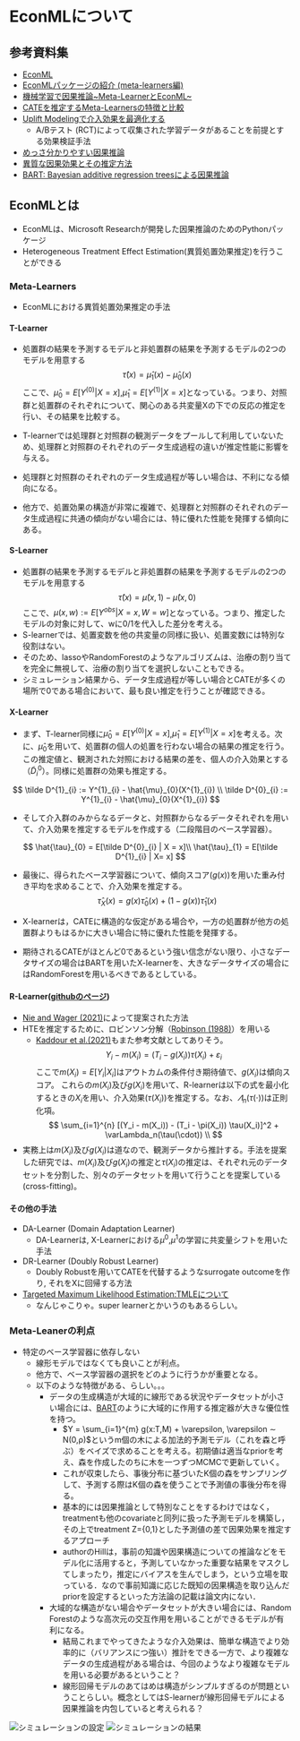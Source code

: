 # EconMLについて

## 参考資料集
- [EconML](https://econml.azurewebsites.net/index.html)
- [EconMLパッケージの紹介 (meta-learners編)](https://usaito.hatenablog.com/entry/2019/04/07/205756)
- [機械学習で因果推論~Meta-LearnerとEconML~](https://zenn.dev/s1ok69oo/articles/1eeebe75842a50)
- [CATEを推定するMeta-Learnersの特徴と比較](https://saltcooky.hatenablog.com/entry/2020/08/16/003950)
- [Uplift Modelingで介入効果を最適化する](https://qiita.com/usaito/items/af3fa59d0ee153a70350)
  * A/Bテスト (RCT)によって収集された学習データがあることを前提とする効果検証手法
- [めっさ分かりやすい因果推論](https://www.ariseanalytics.com/activities/report/20210409/)
- [異質な因果効果とその推定方法](https://qiita.com/ssugasawa/items/15ca8ae09477c5023c1e#x-learner)
- [BART: Bayesian additive regression treesによる因果推論](https://tmitani-tky.hatenablog.com/entry/2019/11/14/014056)


## EconMLとは
- EconMLは、Microsoft Researchが開発した因果推論のためのPythonパッケージ
- Heterogeneous Treatment Effect Estimation(異質処置効果推定)を行うことができる

### Meta-Learners
- EconMLにおける異質処置効果推定の手法

#### T-Learner
- 処置群の結果を予測するモデルと非処置群の結果を予測するモデルの2つのモデルを用意する
$$
\hat{\tau}(x) = \hat{\mu}_{1}(x) - \hat{\mu}_{0}(x) 
$$
ここで、$\hat{\mu}_{0} = E[Y^{(0)} | X = x]$,$\hat{\mu}_{1} = E[Y^{(1)} | X= x]$となっている。つまり、対照群と処置群のそれぞれについて、関心のある共変量Xの下での反応の推定を行い、その結果を比較する。

- T-learnerでは処理群と対照群の観測データをプールして利用していないため、処理群と対照群のそれぞれのデータ生成過程の違いが推定性能に影響を与える。
- 処理群と対照群のそれぞれのデータ生成過程が等しい場合は、不利になる傾向になる。
- 他方で、処置効果の構造が非常に複雑で、処理群と対照群のそれぞれのデータ生成過程に共通の傾向がない場合には、特に優れた性能を発揮する傾向にある。

#### S-Learner
- 処置群の結果を予測するモデルと非処置群の結果を予測するモデルの2つのモデルを用意する
$$
\hat{\tau}(x) = \hat{\mu}(x,1) - \hat{\mu}(x,0) 
$$
ここで、$\mu(x,w) := E[Y^{obs}|X = x, W = w]$となっている。つまり、推定したモデルの対象に対して、wに0/1を代入した差分を考える。
- S-learnerでは、処置変数を他の共変量の同様に扱い、処置変数には特別な役割はない。
- そのため、lassoやRandomForestのようなアルゴリズムは、治療の割り当てを完全に無視して、治療の割り当てを選択しないこともできる。
- シミュレーション結果から、データ生成過程が等しい場合とCATEが多くの場所で0である場合において、最も良い推定を行うことが確認できる。


#### X-Learner
- まず、T-learner同様に$\hat{\mu}_{0} = E[Y^{(0)} | X = x]$,$\hat{\mu}_{1} = E[Y^{(1)} | X= x]$を考える。次に、$\hat{\mu}_{0}$を用いて、処置群の個人の処置を行わない場合の結果の推定を行う。この推定値と、観測された対照における結果の差を、個人の介入効果とする（$\tilde D^{0}_{i}$）。同様に処置群の効果も推定する。

$$
\tilde D^{1}_{i} := Y^{1}_{i} - \hat{\mu}_{0}(X^{1}_{i}) \\
\tilde D^{0}_{i} := Y^{1}_{i} - \hat{\mu}_{0}(X^{1}_{i})
$$

- そして介入群のみからなるデータと、対照群からなるデータそれぞれを用いて、介入効果を推定するモデルを作成する（二段階目のベース学習器）。

$$
\hat{\tau}_{0} = E[\tilde D^{0}_{i}  | X = x]\\
\hat{\tau}_{1} = E[\tilde D^{1}_{i}  | X= x]
$$

- 最後に、得られたベース学習器について、傾向スコア($g(x)$)を用いた重み付き平均を求めることで、介入効果を推定する。
$$
\hat{\tau}_{X}(x) = g(x)\hat{\tau}_{0}(x) + (1-g(x))\hat{\tau}_{1}(x)
$$

- X-learnerは，CATEに構造的な仮定がある場合や，一方の処置群が他方の処置群よりもはるかに大きい場合に特に優れた性能を発揮する。
- 期待されるCATEがほとんど0であるという強い信念がない限り、小さなデータサイズの場合はBARTを用いたX-learnerを、大きなデータサイズの場合にはRandomForestを用いるべきであるとしている。


#### R-Learner([githubのページ](https://github.com/xnie/rlearner))
- [Nie and Wager (2021)](https://arxiv.org/abs/1712.04912)によって提案された方法
- HTEを推定するために、ロビンソン分解（[Robinson (1988)](https://www.jstor.org/stable/1912705)）を用いる
  * [Kaddour et al.(2021)](https://arxiv.org/abs/2106.01939)もまた参考文献としてありそう。
$$
Y_i - m(X_i) = (T_i - g(X_i)) \tau(X_i) + \varepsilon_i
$$
ここで$m(X_i) = E[Y_i|X_i]$はアウトカムの条件付き期待値で、$g(X_i)$は傾向スコア。
これらの$m(X_i)$及び$g(X_i)$を用いて、R-learnerは以下の式を最小化するときの$X_i$を用い、介入効果($\tau(X_i)$)を推定する。なお、$\varLambda_n(\tau(\cdot))$は正則化項。
$$
\sum_{i=1}^{n} [(Y_i - m(X_i)) - (T_i - \pi(X_i)) \tau(X_i)]^2 + \varLambda_n(\tau(\cdot)) \\
$$
- 実務上は$m(X_i)$及び$g(X_i)$は道なので、観測データから推計する。手法を提案した研究では、$m(X_i)$及び$g(X_i)$の推定と$\tau(X_i)$の推定は、それぞれ元のデータセットを分割した、別々のデータセットを用いて行うことを提案している(cross-fitting)。

#### その他の手法
- DA-Learner (Domain Adaptation Learner)
  * DA-Learnerは, X-Learnerにおける$μ^0$,$μ^1$の学習に共変量シフトを用いた手法
- DR-Learner (Doubly Robust Learner)
  *  Doubly Robustを用いてCATEを代替するようなsurrogate outcomeを作り, それをXに回帰する方法
- [Targeted Maximum Likelihood Estimation:TMLEについて](https://saltcooky.hatenablog.com/entry/TLME22)
  * なんじゃこりゃ。super learnerとかいうのもあるらしい。


### Meta-Leanerの利点
- 特定のベース学習器に依存しない
  * 線形モデルではなくても良いことが利点。
  * 他方で、ベース学習器の選択をどのように行うかが重要となる。
  * 以下のような特徴がある、らしい。。。
    - データの生成構造が大域的に線形である状況やデータセットが小さい場合には、[BART](https://tmitani-tky.hatenablog.com/entry/2019/11/14/014056)のように大域的に作用する推定器が大きな優位性を持つ。
      * $Y = \sum_{i=1}^{m} g(x:T,M) + \varepsilon, \varepsilon ∼
N(0,ρ)$というm個の木による加法的予測モデル（これを森と呼ぶ）をベイズで求めることを考える。初期値は適当なpriorを考え、森を作成したのちに木を一つずつMCMCで更新していく。
      * これが収束したら、事後分布に基づいたK個の森をサンプリングして、予測する際はK個の森を使うことで予測値の事後分布を得る。
      * 基本的には因果推論として特別なことをするわけではなく，treatmentも他のcovariateと同列に扱った予測モデルを構築し，その上でtreatment Z={0,1}とした予測値の差で因果効果を推定するアプローチ
      * authorのHillは，事前の知識や因果構造についての推論などをモデル化に活用すると，予測していなかった重要な結果をマスクしてしまったり，推定にバイアスを生んでしまう，という立場を取っている．なので事前知識に応じた既知の因果構造を取り込んだpriorを設定するといった方法論の記載は論文内にない．
    - 大域的な構造がない場合やデータセットが大きい場合には、Random Forestのような高次元の交互作用を用いることができるモデルが有利になる。
      * 結局これまでやってきたような介入効果は、簡単な構造でより効率的に（バリアンスにつ強い）推計をできる一方で、より複雑なデータの生成過程がある場合は、今回のようなより複雑なモデルを用いる必要があるということ？
      * 線形回帰モデルのあてはめは構造がシンプルすぎるのが問題ということらしい。概念としてはS-learnerが線形回帰モデルによる因果推論を内包していると考えられる？

![シミュレーションの設定](https://cdn-ak.f.st-hatena.com/images/fotolife/s/saltcooky/20200815/20200815162631.png)
![シミュレーションの結果](https://cdn-ak.f.st-hatena.com/images/fotolife/s/saltcooky/20200815/20200815011615.png)